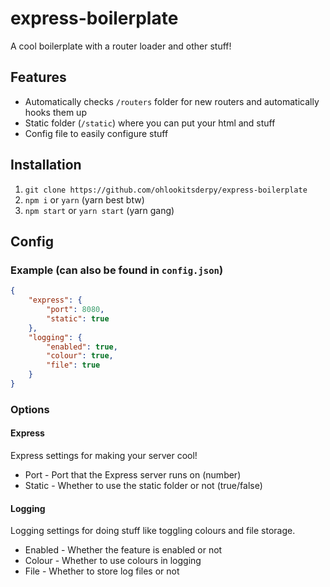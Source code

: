 # express-boilerplate
A cool boilerplate with a router loader and other stuff!

## Features
* Automatically checks ``/routers`` folder for new routers and automatically hooks them up
* Static folder (``/static``) where you can put your html and stuff
* Config file to easily configure stuff

## Installation
1. ``git clone https://github.com/ohlookitsderpy/express-boilerplate``
2. ``npm i`` or ``yarn`` (yarn best btw)
3. ``npm start`` or ``yarn start`` (yarn gang)

## Config
### Example (can also be found in ``config.json``)
```json
{
    "express": {
        "port": 8080,
        "static": true
    },
    "logging": {
        "enabled": true,
        "colour": true,
        "file": true
    }
}
```
### Options
#### Express
Express settings for making your server cool!
* Port - Port that the Express server runs on (number)
* Static - Whether to use the static folder or not (true/false) 
#### Logging
Logging settings for doing stuff like toggling colours and file storage.
* Enabled - Whether the feature is enabled or not
* Colour - Whether to use colours in logging
* File - Whether to store log files or not